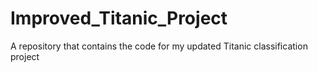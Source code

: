 # Improved_Titanic_Project
A repository that contains the code for my updated Titanic classification project
